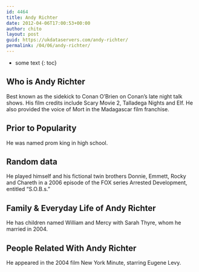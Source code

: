 ```yaml
---
id: 4464
title: Andy Richter
date: 2012-04-06T17:00:53+00:00
author: chito
layout: post
guid: https://ukdataservers.com/andy-richter/
permalink: /04/06/andy-richter/
---
```


* some text
{: toc}
          
          
## Who is  Andy Richter
                  
                  
                  
Best known as the sidekick to Conan O&#8217;Brien on Conan&#8217;s late night talk shows. His film credits include Scary Movie 2, Talladega Nights and Elf. He also provided the voice of Mort in the Madagascar film franchise. 
                  
                
                
                
## Prior to Popularity 
                  
                  
                  
He was named prom king in high school. 
                  
                
                
                
## Random data 
                  
                  
                  
He played himself and his fictional twin brothers Donnie, Emmett, Rocky and Chareth in a 2006 episode of the FOX series Arrested Development, entitled &#8220;S.O.B.s.&#8221; 
                  
                
                
                
## Family & Everyday Life of Andy Richter
                  
                  
                  
He has children named William and Mercy with Sarah Thyre, whom he married in 2004. 
                  
                
                
                
## People Related With  Andy Richter
                  
                  
                  
He appeared in the 2004 film New York Minute, starring Eugene Levy. 
                  
                
              
            
          
          
          
    
    
  
